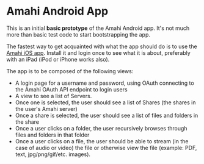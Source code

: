 Amahi Android App
=================

This is an initial **basic prototype** of the Amahi Android app. It's not much more than basic test code to start bootstrapping the app.

The fastest way to get acquainted with what the app should do is to use the [Amahi iOS app](https://www.amahi.org/ios). Install it and login once to see what it is about, preferably with an iPad (iPod or iPhone works also).

The app is to be composed of the following views:
 * A login page for a username and password, using OAuth connecting to the Amahi OAuth API endpoint to login users
 * A view to see a list of Servers.
 * Once one is selected, the user should see a list of Shares (the shares in the user's Amahi server)
 * Once a share is selected, the user should see a list of files and folders in the share
 * Once a user clicks on a folder, the user recursively browses through files and folders in that folder
 * Once a user clicks on a file, the user should be able to stream (in the case of audio or video) the file or otherwise view the file (example: PDF, text, jpg/png/gif/etc. images).

 
